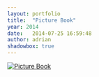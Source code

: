 ```yaml
---
layout: portfolio
title:  "Picture Book"
year: 2014
date:   2014-07-25 16:59:48
author: adrian
shadowbox: true
---
```


<a href="//player.vimeo.com/video/96121904?portrait=0&amp;autoplay=1" rel="shadowbox;width=700;height=393" title="Picture Book">
<img src="{{site.url}}/img/2014/pictureBook/pictureBook-pre.jpg" alt="Picture Book"></a>
